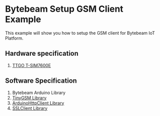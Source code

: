# Bytebeam Setup GSM Client Example
This example will show you how to setup the GSM client for Bytebeam IoT Platform.

## Hardware specification
1. [TTGO T-SIM7600E](https://www.lilygo.cc/products/t-sim7600)

## Software Specification
1. Bytebeam Arduino Library
2. [TinyGSM Library](https://github.com/vshymanskyy/TinyGSM)
3. [ArduinoHttpClient Library](https://github.com/arduino-libraries/ArduinoHttpClient)
4. [SSLClient Library](https://github.com/govorox/SSLClient.git)